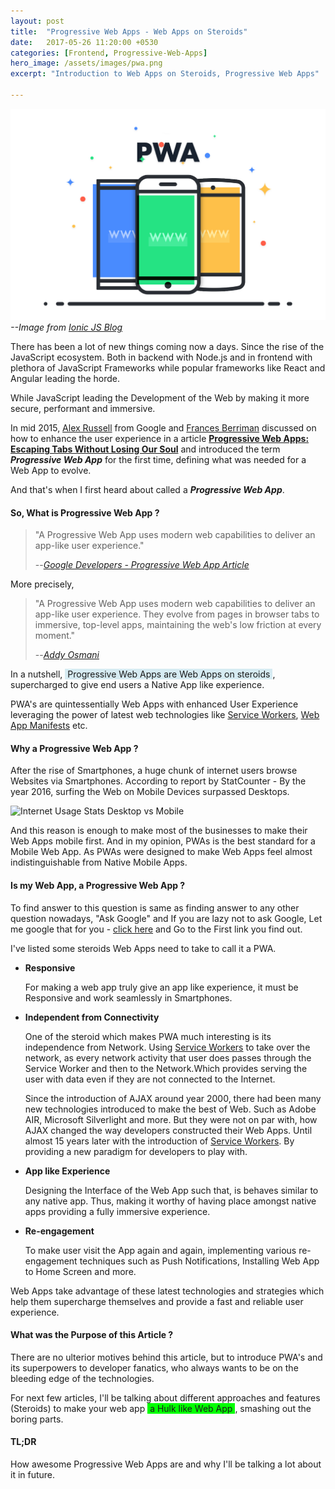 ```yaml
---
layout: post
title:  "Progressive Web Apps - Web Apps on Steroids"
date:   2017-05-26 11:20:00 +0530
categories: [Frontend, Progressive-Web-Apps]
hero_image: /assets/images/pwa.png
excerpt: "Introduction to Web Apps on Steroids, Progressive Web Apps"

---
```


![Progressive Web App](/assets/images/pwa.png)
<cite >--Image from [Ionic JS Blog](http://blog.ionic.io/what-is-a-progressive-web-app/)</cite>


There has been a lot of new things coming now a days. Since the rise of the JavaScript ecosystem. Both in backend with Node.js and in frontend with plethora of JavaScript Frameworks while popular frameworks like React and Angular leading the horde.

While JavaScript leading the Development of the Web by making it more secure, performant and immersive.

In mid 2015, [Alex Russell](https://github.com/slightlyoff) from Google and [Frances Berriman](https://github.com/phae) discussed on how to enhance the user experience in a article [ **Progressive Web Apps: Escaping Tabs Without Losing Our Soul**](https://infrequently.org/2015/06/progressive-apps-escaping-tabs-without-losing-our-soul/) and introduced the term ***Progressive Web App*** for the first time, defining what was needed for a Web App to evolve.

And that's when I first heard about called a ***Progressive Web App***.

#### So, What is Progressive Web App ?


> "A Progressive Web App uses modern web capabilities to deliver an app-like user experience."
>
> --<cite>[Google Developers - Progressive Web App Article](https://developers.google.com/web/progressive-web-apps/?hl=en)</cite>

More precisely,

> "A Progressive Web App uses modern web capabilities to deliver an app-like user experience. They evolve from pages in browser tabs to immersive, top-level apps, maintaining the web's low friction at every moment."
>
> --<cite>[Addy Osmani](https://github.com/addyosmani)</cite>

In a nutshell, <span style="background-color: #d6ebf2">&nbsp;Progressive Web Apps are Web Apps on steroids </span>, supercharged to give end users a Native App like experience.

PWA's are quintessentially Web Apps with enhanced User Experience leveraging the power of latest web technologies like [Service Workers](https://developers.google.com/web/fundamentals/getting-started/primers/service-workers#what_is_a_service_worker), [Web App Manifests](https://developers.google.com/web/fundamentals/engage-and-retain/web-app-manifest/) etc.

#### Why a Progressive Web App ?

After the rise of Smartphones, a huge chunk of internet users browse Websites via Smartphones. According to report by StatCounter - By the year 2016, surfing the Web on Mobile Devices surpassed Desktops.

![Internet Usage Stats Desktop vs Mobile](http://gs.statcounter.com/download/internet_usage_2009_2016_ww.png)

And this reason is enough to make most of the businesses to make their Web Apps mobile first. And in my opinion, PWAs is the best standard for a Mobile Web App. As PWAs were designed to make Web Apps feel almost indistinguishable from Native Mobile Apps.


#### Is my Web App, a Progressive Web App ?

To find answer to this question is same as finding answer to any other question nowadays, "Ask Google" and If you are lazy not to ask Google, Let me google that for you - [click here](http://letmegooglethat.com/?q=progressive+web+app+checklist) and Go to the First link you find out.

I've listed some steroids Web Apps need to take to call it a PWA. 

- **Responsive**

  For making a web app truly give an app like experience, it must be Responsive and work seamlessly in Smartphones.

- **Independent from Connectivity**

  One of the steroid which makes PWA much interesting is its independence from Network. Using ​[Service Workers](https://developers.google.com/web/fundamentals/getting-started/primers/service-workers#what_is_a_service_worker) to take over the network, as every network activity that user does passes through the Service Worker and then to the Network.Which provides serving the user with data even if they are not connected to the Internet.

  Since the introduction of AJAX around year 2000, there had been many new technologies introduced to make the best of Web. Such as Adobe AIR, Microsoft Silverlight and more. But they were not on par with, how AJAX changed the way developers constructed their Web Apps. Until almost 15 years later with the introduction of [Service Workers](https://developers.google.com/web/fundamentals/getting-started/primers/service-workers#what_is_a_service_worker). By providing a new paradigm for developers to play with.

- **App like Experience**

  Designing the Interface of the Web App such that, is behaves similar to any native app. Thus, making it worthy of having place amongst native apps providing a fully immersive experience. 

- **Re-engagement**

  To make user visit the App again and again, implementing various re-engagement techniques such as Push Notifications, Installing Web App to Home Screen and more.
 

Web Apps take advantage of these latest technologies and strategies which help them supercharge themselves and provide a fast and reliable user experience.

#### What was the Purpose of this Article ?

There are no ulterior motives behind this article, but to introduce PWA's and its superpowers to developer fanatics, who always wants to be on the bleeding edge of the technologies.

For next few articles, I'll be talking about different approaches and features (Steroids) to make your web app <span style="background-color: #00FF00">&nbsp;a Hulk like Web App </span>, smashing out the boring parts.

#### TL;DR

How awesome Progressive Web Apps are and why I'll be talking a lot about it in future.
